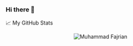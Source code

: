 ### Hi there 👋


📈 My GitHub Stats

<p align="center"> <img src="https://github-readme-stats.vercel.app/api?username=MuhammadFajrian&show_icons=true&theme=gotham" alt="Muhammad Fajrian" />



<!--
**MuhammadFajrian/MuhammadFajrian** is a ✨ _special_ ✨ repository because its `README.md` (this file) appears on your GitHub profile.

Here are some ideas to get you started:

- 🔭 I’m currently working on ...
- 🌱 I’m currently learning ...
- 👯 I’m looking to collaborate on ...
- 🤔 I’m looking for help with ...
- 💬 Ask me about ...
- 📫 How to reach me: ...
- 😄 Pronouns: ...
- ⚡ Fun fact: ...
-->
